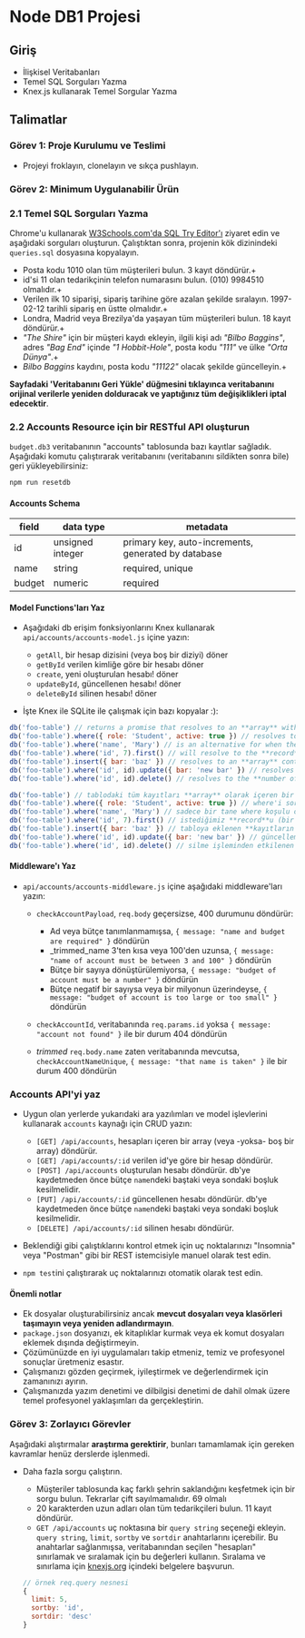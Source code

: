 # Node DB1 Projesi

## Giriş

- İlişkisel Veritabanları
- Temel SQL Sorguları Yazma
- Knex.js kullanarak Temel Sorgular Yazma

## Talimatlar

### Görev 1: Proje Kurulumu ve Teslimi

- Projeyi froklayın, clonelayın ve sıkça pushlayın.

### Görev 2: Minimum Uygulanabilir Ürün

### 2.1 Temel SQL Sorguları Yazma

Chrome'u kullanarak [W3Schools.com'da SQL Try Editor'ı](https://www.w3schools.com/Sql/trysql.asp?filename=trysql_select_all) ziyaret edin ve aşağıdaki sorguları oluşturun. Çalıştıktan sonra, projenin kök dizinindeki `queries.sql` dosyasına kopyalayın.

- Posta kodu 1010 olan tüm müşterileri bulun. 3 kayıt döndürür.+
- id'si 11 olan tedarikçinin telefon numarasını bulun. (010) 9984510 olmalıdır.+
- Verilen ilk 10 siparişi, sipariş tarihine göre azalan şekilde sıralayın. 1997-02-12 tarihli sipariş en üstte olmalıdır.+
- Londra, Madrid veya Brezilya'da yaşayan tüm müşterileri bulun. 18 kayıt döndürür.+
- _"The Shire"_ için bir müşteri kaydı ekleyin, ilgili kişi adı _"Bilbo Baggins"_, adres _"Bag End"_ içinde _"1 Hobbit-Hole"_, posta kodu _"111"_ ve ülke _"Orta Dünya"_.+
- _Bilbo Baggins_ kaydını, posta kodu _"11122"_ olacak şekilde güncelleyin.+

**Sayfadaki 'Veritabanını Geri Yükle' düğmesini tıklayınca veritabanını orijinal verilerle yeniden dolduracak ve yaptığınız tüm değişiklikleri iptal edecektir**.


### 2.2 Accounts Resource için bir RESTful API oluşturun

`budget.db3` veritabanının "accounts" tablosunda bazı kayıtlar sağladık. Aşağıdaki komutu çalıştırarak veritabanını (veritabanını sildikten sonra bile) geri yükleyebilirsiniz:

```js
npm run resetdb
```

#### Accounts Schema

| field  | data type        | metadata                                            |
| ------ | ---------------- | --------------------------------------------------- |
| id     | unsigned integer | primary key, auto-increments, generated by database |
| name   | string           | required, unique                                    |
| budget | numeric          | required                                            |


#### Model Functions'ları Yaz

- Aşağıdaki db erişim fonksiyonlarını Knex kullanarak `api/accounts/accounts-model.js` içine yazın:

  - `getAll`, bir hesap dizisini (veya boş bir diziyi) döner
  - `getById` verilen kimliğe göre bir hesabı döner
  - `create`, yeni oluşturulan hesabı! döner
  - `updateById`, güncellenen hesabı! döner
  - `deleteById` silinen hesabı! döner

- İşte Knex ile SQLite ile çalışmak için bazı kopyalar :):


```js
db('foo-table') // returns a promise that resolves to an **array** with all records in the table
db('foo-table').where({ role: 'Student', active: true }) // resolves to an **array** of all records that satisfy the where
db('foo-table').where('name', 'Mary') // is an alternative for when there is just one where condition
db('foo-table').where('id', 7).first() // will resolve to the **record** we want (if the id is unique for a table) or undefined
db('foo-table').insert({ bar: 'baz' }) // resolves to an **array** containing the **ids of the records** inserted into the table
db('foo-table').where('id', id).update({ bar: 'new bar' }) // resolves to the **number of records** affected by the update
db('foo-table').where('id', id).delete() // resolves to the **number of records** affected by the delete
```
```js
db('foo-table') // tablodaki tüm kayıtları **array** olarak içeren bir promise döndürür
db('foo-table').where({ role: 'Student', active: true }) // where'i sorgusunu karşılayan tüm kayıtları bir **array** olarak döner
db('foo-table').where('name', 'Mary') // sadece bir tane where koşulu olduğunda bir alternatiftir
db('foo-table').where('id', 7).first() // istediğimiz **record**u (bir tablo için id unique ise) veya undefined döner
db('foo-table').insert({ bar: 'baz' }) // tabloya eklenen **kayıtların id'lerini** içeren bir **array** döner
db('foo-table').where('id', id).update({ bar: 'new bar' }) // güncelleme ile etkilenen **kayıt sayısını** döner
db('foo-table').where('id', id).delete() // silme işleminden etkilenen **kayıt sayısını** döner
```

#### Middleware'ı Yaz

- `api/accounts/accounts-middleware.js` içine aşağıdaki middleware'ları yazın:

  - `checkAccountPayload`, `req.body` geçersizse, 400 durumunu döndürür:

    - Ad veya bütçe tanımlanmamışsa, `{ message: "name and budget are required" }` döndürün
    - _trimmed_name 3'ten kısa veya 100'den uzunsa, `{ message: "name of account must be between 3 and 100" }` döndürün
    - Bütçe bir sayıya dönüştürülemiyorsa, `{ message: "budget of account must be a number" }` döndürün
    - Bütçe negatif bir sayıysa veya bir milyonun üzerindeyse, `{ message: "budget of account is too large or too small" }` döndürün

  - `checkAccountId`, veritabanında `req.params.id` yoksa `{ message: "account not found" }` ile bir durum 404 döndürün

  - _trimmed_ `req.body.name` zaten veritabanında mevcutsa, `checkAccountNameUnique`, `{ message: "that name is taken" }` ile bir durum 400 döndürün


### Accounts API'yi yaz

- Uygun olan yerlerde yukarıdaki ara yazılımları ve model işlevlerini kullanarak `accounts` kaynağı için CRUD yazın:

  - `[GET] /api/accounts`, hesapları içeren bir array (veya -yoksa- boş bir array) döndürür.
  - `[GET] /api/accounts/:id` verilen id'ye göre bir hesap döndürür.
  - `[POST] /api/accounts` oluşturulan hesabı döndürür. db'ye kaydetmeden önce bütçe `name`ndeki baştaki veya sondaki boşluk kesilmelidir.
  - `[PUT] /api/accounts/:id` güncellenen hesabı döndürür. db'ye kaydetmeden önce bütçe `name`ndeki baştaki veya sondaki boşluk kesilmelidir.
  - `[DELETE] /api/accounts/:id` silinen hesabı döndürür.

- Beklendiği gibi çalıştıklarını kontrol etmek için uç noktalarınızı "Insomnia" veya "Postman" gibi bir REST istemcisiyle manuel olarak test edin.
- `npm test`ini çalıştırarak uç noktalarınızı otomatik olarak test edin.


#### Önemli notlar

- Ek dosyalar oluşturabilirsiniz ancak **mevcut dosyaları veya klasörleri taşımayın veya yeniden adlandırmayın**.
- `package.json` dosyanızı, ek kitaplıklar kurmak veya ek komut dosyaları eklemek dışında değiştirmeyin.
- Çözümünüzde en iyi uygulamaları takip etmeniz, temiz ve profesyonel sonuçlar üretmeniz esastır.
- Çalışmanızı gözden geçirmek, iyileştirmek ve değerlendirmek için zamanınızı ayırın.
- Çalışmanızda yazım denetimi ve dilbilgisi denetimi de dahil olmak üzere temel profesyonel yaklaşımları da gerçekleştirin.


### Görev 3: Zorlayıcı Görevler

Aşağıdaki alıştırmalar **araştırma gerektirir**, bunları tamamlamak için gereken kavramlar henüz derslerde işlenmedi.

- Daha fazla sorgu çalıştırın.

  - Müşteriler tablosunda kaç farklı şehrin saklandığını keşfetmek için bir sorgu bulun. Tekrarlar çift sayılmamalıdır. 69 olmalı
  - 20 karakterden uzun adları olan tüm tedarikçileri bulun. 11 kayıt döndürür.
  - `GET /api/accounts` uç noktasına bir `query string` seçeneği ekleyin. `query string`, `limit`, `sortby` ve `sortdir` anahtarlarını içerebilir. Bu anahtarlar sağlanmışsa, veritabanından seçilen "hesapları" sınırlamak ve sıralamak için bu değerleri kullanın. Sıralama ve sınırlama için [knexjs.org](http://knexjs.org/) içindeki belgelere başvurun.


  ```js
  // örnek req.query nesnesi
  {
    limit: 5,
    sortby: 'id',
    sortdir: 'desc'
  }
  ```
